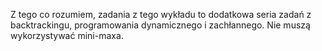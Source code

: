 Z tego co rozumiem, zadania z tego wykładu to dodatkowa seria zadań z
backtrackingu, programowania dynamicznego i zachłannego. Nie muszą
wykorzystywać mini-maxa.
